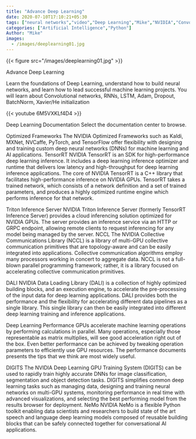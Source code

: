 ```yaml
---
title: "Advance Deep Learning"
date: 2020-07-10T17:10:21+05:30
tags: ["neural networks","video","Deep Learning","Mike","NVIDIA","Convolutional networks","RNNs","Adam","PyTorch","TensorFlow"]
categories: ["Artificial Intelligence","Python"]
Author: "Mike"
images:
  - /images/deeplearning01.jpg
---
```


{{< figure src="/images/deeplearning01.jpg" >}}

Advance Deep Learning

Learn the foundations of Deep Learning, understand how to build neural networks, and learn how to lead successful machine learning projects. You will learn about Convolutional networks, RNNs, LSTM, Adam, Dropout, BatchNorm, Xavier/He initialization

{{< youtube 6M5VXKLf4D4 >}}

Deep Learning Documentation
Select the documentation center to browse.

Optimized Frameworks
The NVIDIA Optimized Frameworks such as Kaldi, MXNet, NVCaffe, PyTorch, and TensorFlow offer flexibility with designing and training custom deep neural networks (DNNs) for machine learning and AI applications.
TensorRT
NVIDIA TensorRT is an SDK for high-performance deep learning inference. It includes a deep learning inference optimizer and runtime that delivers low latency and high-throughput for deep learning inference applications. The core of NVIDIA TensorRT is a C++ library that facilitates high-performance inference on NVIDIA GPUs. TensorRT takes a trained network, which consists of a network definition and a set of trained parameters, and produces a highly optimized runtime engine which performs inference for that network.



Triton Inference Server
NVIDIA Triton Inference Server (formerly TensorRT Inference Server) provides a cloud inferencing solution optimized for NVIDIA GPUs. The server provides an inference service via an HTTP or GRPC endpoint, allowing remote clients to request inferencing for any model being managed by the server.
NCCL
The NVIDIA Collective Communications Library (NCCL) is a library of multi-GPU collective communication primitives that are topology-aware and can be easily integrated into applications. Collective communication algorithms employ many processors working in concert to aggregate data. NCCL is not a full-blown parallel programming framework; rather, it is a library focused on accelerating collective communication primitives.



DALI
NVIDIA Data Loading Library (DALI) is a collection of highly optimized building blocks, and an execution engine, to accelerate the pre-processing of the input data for deep learning applications. DALI provides both the performance and the flexibility for accelerating different data pipelines as a single library. This single library can then be easily integrated into different deep learning training and inference applications.



Deep Learning Performance
GPUs accelerate machine learning operations by performing calculations in parallel. Many operations, especially those representable as matrix multiplies, will see good acceleration right out of the box. Even better performance can be achieved by tweaking operation parameters to efficiently use GPU resources. The performance documents presents the tips that we think are most widely useful.



DIGITS
The NVIDIA Deep Learning GPU Training System (DIGITS) can be used to rapidly train highly accurate DNNs for image classification, segmentation and object detection tasks. DIGITS simplifies common deep learning tasks such as managing data, designing and training neural networks on multi-GPU systems, monitoring performance in real time with advanced visualizations, and selecting the best performing model from the results browser for deployment.
NeMo
NVIDIA NeMo is a flexible Python toolkit enabling data scientists and researchers to build state of the art speech and language deep learning models composed of reusable building blocks that can be safely connected together for conversational AI applications.



